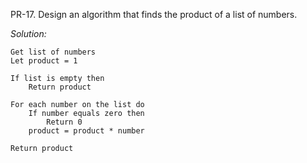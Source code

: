 PR-17. Design an algorithm that finds the product of a list of numbers.

*Solution:*  
```
Get list of numbers
Let product = 1

If list is empty then
    Return product

For each number on the list do
    If number equals zero then
        Return 0
    product = product * number

Return product
```
